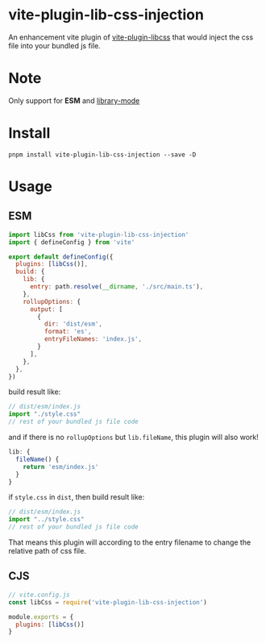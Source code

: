 # vite-plugin-lib-css-injection
An enhancement vite plugin of [vite-plugin-libcss](https://github.com/wxsms/vite-plugin-libcss/tree/master) that would inject the css file into your bundled js file.

# Note
Only support for **ESM** and [library-mode](https://vitejs.dev/guide/build.html#library-mode)

# Install
```shell
pnpm install vite-plugin-lib-css-injection --save -D
```

# Usage
## ESM
```javascript
import libCss from 'vite-plugin-lib-css-injection'
import { defineConfig } from 'vite'

export default defineConfig({
  plugins: [libCss()],
  build: {
    lib: {
      entry: path.resolve(__dirname, './src/main.ts'),
    },
    rollupOptions: {
      output: [
        {
          dir: 'dist/esm',
          format: 'es',
          entryFileNames: 'index.js',
        }
      ],
    },
  },
})
```
build result like:
```javascript
// dist/esm/index.js
import "./style.css"
// rest of your bundled js file code
```

and if there is no `rollupOptions` but `lib.fileName`, this plugin will also work!
```javascript
lib: {
  fileName() {
    return 'esm/index.js'
  }
}
```
if `style.css` in `dist`, then build result like:
```javascript
// dist/esm/index.js
import "../style.css"
// rest of your bundled js file code
```
That means this plugin will according to the entry filename to change the relative path of css file.

## CJS
```javascript
// vite.config.js
const libCss = require('vite-plugin-lib-css-injection')

module.exports = {
  plugins: [libCss()]
}
```
